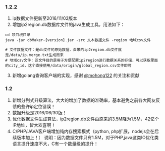 ### 1.2.2

1. ip数据文件更新至2016/11/02版本
2. 增加ip2region.db数据库文件的java生成工具，用法如下：

```shell
cd 项目根目录
java -jar dbMaker-{version}.jar -src 文本数据文件 -region 地域csv文件

# 文件数据文件：是db文件的原始数据，自带的ip2region.db文件就是/data/ip.merge.txt生成而来
# 地域csv文件：该文件目的是用于方便配置ip2region进行数据关系的存储，可以获取里面的city_id，这个直接使用/data/origin/global_region.csv文件即可
```

3. 新增golang查询客户端的实现，感谢 [@mohong122](https://github.com/mohong122) 的关注和贡献

### 1.2

1. 新增分列式升级算法，大大的增加了数据的准确率，基本避免之前各大网友反馈的些许ip定位错误！
2. 数据升级是2016/06/30版！
3. 优化数据文件生成算法，ip2region.db文件由原来的3.5M降为1.5M，42亿个IP地址，皆大欢喜啊！
4. C/PHP/JAVA客户端增加纯内存搜索模式（python, php扩展，nodejs会在后续版本加上！）
说明：因为数据文件只有1.5M，对于PHP,java这类IO优化类语言提升速度不大，C有一个数量级的提升！
